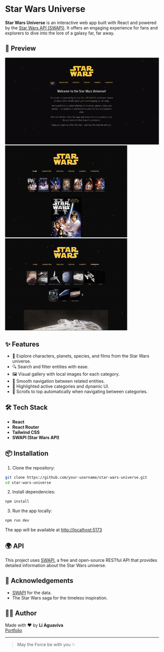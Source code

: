 # Star Wars Universe

**Star Wars Universe** is an interactive web app built with React and powered by the [Star Wars API (SWAPI)](https://swapi.py4e.com/). It offers an engaging experience for fans and explorers to dive into the lore of a galaxy far, far away.

## 📸 Preview

![Star Wars Universe screenshot](screenshots/swUniverse_gif_1.gif)
![Star Wars Universe screenshot](screenshots/swUniverse_gif_2.gif)
![Star Wars Universe screenshot](screenshots/swUniverse_gif_3.gif)

## ✨ Features

- 🌌 Explore characters, planets, species, and films from the Star Wars universe.
- 🔍 Search and filter entities with ease.
- 🖼️ Visual gallery with local images for each category.
- 🎯 Smooth navigation between related entities.
- 🎨 Highlighted active categories and dynamic UI.
- 🚀 Scrolls to top automatically when navigating between categories.

## 🛠️ Tech Stack

- **React**
- **React Router**
- **Tailwind CSS**
- **SWAPI (Star Wars API)**

## 📦 Installation

1. Clone the repository:

```bash
git clone https://github.com/your-username/star-wars-universe.git
cd star-wars-universe
```

2. Install dependencies:

```bash
npm install
```

3. Run the app locally:

```bash
npm run dev
```

The app will be available at [http://localhost:5173](http://localhost:5173)

## 🌍 API

This project uses [SWAPI](https://swapi.py4e.com/), a free and open-source RESTful API that provides detailed information about the Star Wars universe.

## 🙌 Acknowledgements

- [SWAPI](https://swapi.py4e.com/) for the data.
- The Star Wars saga for the timeless inspiration.

## 🧑‍🚀 Author

Made with ❤️ by **Li Aguaviva**  
[Portfolio](https://li_aguaviva.artstation.com)

---

> May the Force be with you ✨
